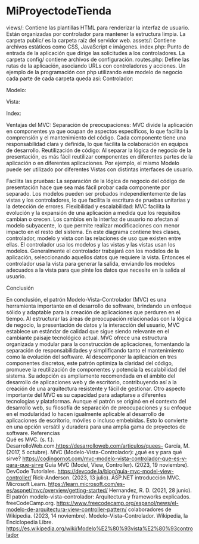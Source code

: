 # MiProyectodeTienda
views/: Contiene las plantillas HTML para renderizar la interfaz de usuario. Están organizadas por controlador para mantener la estructura limpia.
La carpeta public/ es la carpeta raíz del servidor web.
assets/: Contiene archivos estáticos como CSS, JavaScript e imágenes.
index.php: Punto de entrada de la aplicación que dirige las solicitudes a los controladores.
La carpeta config/ contiene archivos de configuración.
routes.php: Define las rutas de la aplicación, asociando URLs con controladores y acciones.
 Un ejemplo de la programación con php utilizando este modelo de negocio cada parte de cada carpeta queda así:
Controlador:
 
Modelo:
 

Vista:
 
Index:
  
Ventajas del MVC:
Separación de preocupaciones:
MVC divide la aplicación en componentes ya que ocupan de aspectos específicos, lo que facilita la comprensión y el mantenimiento del código. Cada componente tiene una responsabilidad clara y definida, lo que facilita la colaboración en equipos de desarrollo.
Reutilización de código:
Al separar la lógica de negocio de la presentación, es más fácil reutilizar componentes en diferentes partes de la aplicación o en diferentes aplicaciones. Por ejemplo, el mismo Modelo puede ser utilizado por diferentes Vistas con distintas interfaces de usuario.

Facilita las pruebas:
La separación de la lógica de negocio del código de presentación hace que sea más fácil probar cada componente por separado. Los modelos pueden ser probados independientemente de las vistas y los controladores, lo que facilita la escritura de pruebas unitarias y la detección de errores.
Flexibilidad y escalabilidad:
MVC facilita la evolución y la expansión de una aplicación a medida que los requisitos cambian o crecen. Los cambios en la interfaz de usuario no afectan al modelo subyacente, lo que permite realizar modificaciones con menor impacto en el resto del sistema.
En este diagrama contiene tres clases, controlador, modelo y vista con las relaciones de uso que existen entre ellas. El controlador usa los modelos y las vistas y las vistas usan los modelos. Generalmente el controlador trabajará con los modelos de la aplicación, seleccionando aquellos datos que requiere la vista. Entonces el controlador usa la vista para generar la salida, enviando los modelos adecuados a la vista para que pinte los datos que necesite en la salida al usuario.

Conclusión

En conclusión, el patrón Modelo-Vista-Controlador (MVC) es una herramienta importante en el desarrollo de software, brindando un enfoque sólido y adaptable para la creación de aplicaciones que perduren en el tiempo. Al estructurar las áreas de preocupación relacionadas con la lógica de negocio, la presentación de datos y la interacción del usuario, MVC establece un estándar de calidad que sigue siendo relevante en el cambiante paisaje tecnológico actual.
MVC ofrece una estructura organizada y modular para la construcción de aplicaciones, fomentando la separación de responsabilidades y simplificando tanto el mantenimiento como la evolución del software. Al descomponer la aplicación en tres componentes discretos, este patrón optimiza la claridad del código, promueve la reutilización de componentes y potencia la escalabilidad del sistema. Su adopción es ampliamente recomendada en el ámbito del desarrollo de aplicaciones web y de escritorio, contribuyendo así a la creación de una arquitectura resistente y fácil de gestionar.
Otro aspecto importante del MVC es su capacidad para adaptarse a diferentes tecnologías y plataformas. Aunque el patrón se originó en el contexto del desarrollo web, su filosofía de separación de preocupaciones y su enfoque en el modularidad lo hacen igualmente aplicable al desarrollo de aplicaciones de escritorio, móviles o incluso embebidas. Esto lo convierte en una opción versátil y duradera para una amplia gama de proyectos de software.
Referencias  
Qué es MVC. (s. f.). DesarrolloWeb.com.https://desarrolloweb.com/articulos/quees-
García, M. (2017, 5 octubre). MVC (Modelo-Vista-Controlador): ¿qué es y para qué sirve? https://codingornot.com/mvc-modelo-vista-controlador-que-es-y-para-que-sirve
Guía MVC (Model, View, Controller). (2023, 19 noviembre). DevCode Tutoriales. https://devcode.la/blog/guia-mvc-model-view-controller/
Rick-Anderson. (2023, 13 julio). ASP.NET introducción MVC. Microsoft Learn. https://learn.microsoft.com/es-es/aspnet/mvc/overview/getting-started/
Hernandez, R. D. (2021, 28 junio). El patrón modelo-vista-controlador:  Arquitectura y frameworks explicados. freeCodeCamp.org. https://www.freecodecamp.org/espanol/news/el-modelo-de-arquitectura-view-controller-pattern/
colaboradores de Wikipedia. (2023, 14 noviembre). Modelo–Vista–Controlador. Wikipedia, la Enciclopedia Libre. https://es.wikipedia.org/wiki/Modelo%E2%80%93vista%E2%80%93controlador
